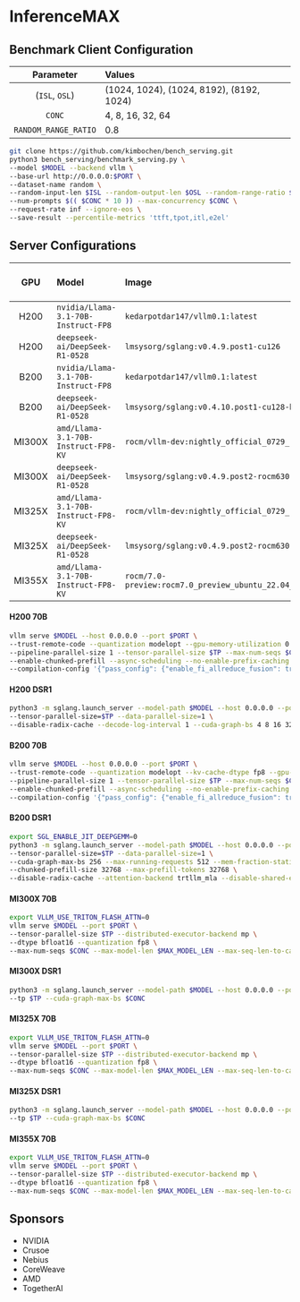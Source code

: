 # InferenceMAX


## Benchmark Client Configuration

| Parameter | Values |
| :-: | :- |
| (`ISL`, `OSL`) | (1024, 1024), (1024, 8192), (8192, 1024) |
| `CONC` | 4, 8, 16, 32, 64 |
| `RANDOM_RANGE_RATIO` | 0.8 |

```bash
git clone https://github.com/kimbochen/bench_serving.git 
python3 bench_serving/benchmark_serving.py \
--model $MODEL --backend vllm \
--base-url http://0.0.0.0:$PORT \
--dataset-name random \
--random-input-len $ISL --random-output-len $OSL --random-range-ratio $RANDOM_RANGE_RATIO \
--num-prompts $(( $CONC * 10 )) --max-concurrency $CONC \
--request-rate inf --ignore-eos \
--save-result --percentile-metrics 'ttft,tpot,itl,e2el'
```


## Server Configurations

| GPU | Model | Image | Server Launch Command |
| :-: | :- | :- | :-: |
| H200 | `nvidia/Llama-3.1-70B-Instruct-FP8` | `kedarpotdar147/vllm0.1:latest` | [Link](#h200-70b) |
| H200 | `deepseek-ai/DeepSeek-R1-0528` | `lmsysorg/sglang:v0.4.9.post1-cu126` | [Link](#h200-dsr1) |
| B200 | `nvidia/Llama-3.1-70B-Instruct-FP8` | `kedarpotdar147/vllm0.1:latest` | [Link](#b200-70b) |
| B200 | `deepseek-ai/DeepSeek-R1-0528` | `lmsysorg/sglang:v0.4.10.post1-cu128-b200` | [Link](#b200-dsr1) |
| MI300X | `amd/Llama-3.1-70B-Instruct-FP8-KV` | `rocm/vllm-dev:nightly_official_0729_rc1_20250718` | [Link](#mi300x-70b) |
| MI300X | `deepseek-ai/DeepSeek-R1-0528` | `lmsysorg/sglang:v0.4.9.post2-rocm630-mi30x` | [Link](#mi300x-dsr1) |
| MI325X | `amd/Llama-3.1-70B-Instruct-FP8-KV` | `rocm/vllm-dev:nightly_official_0729_rc1_20250718` | [Link](#mi325x-70b) |
| MI325X | `deepseek-ai/DeepSeek-R1-0528` | `lmsysorg/sglang:v0.4.9.post2-rocm630-mi30x` | [Link](#mi325x-dsr1) |
| MI355X | `amd/Llama-3.1-70B-Instruct-FP8-KV` | `rocm/7.0-preview:rocm7.0_preview_ubuntu_22.04_vllm_0.9.1_mi35x_alpha` | [Link](#mi355x-70b) |


#### H200 70B

```bash
vllm serve $MODEL --host 0.0.0.0 --port $PORT \
--trust-remote-code --quantization modelopt --gpu-memory-utilization 0.9 \
--pipeline-parallel-size 1 --tensor-parallel-size $TP --max-num-seqs $CONC --max-num-batched-tokens 8192 --max-model-len $MAX_MODEL_LEN \
--enable-chunked-prefill --async-scheduling --no-enable-prefix-caching \
--compilation-config '{"pass_config": {"enable_fi_allreduce_fusion": true}, "custom_ops": ["+rms_norm"], "level": 3}'
```

#### H200 DSR1

```bash
python3 -m sglang.launch_server --model-path $MODEL --host 0.0.0.0 --port $PORT --trust-remote-code \
--tensor-parallel-size=$TP --data-parallel-size=1 \
--disable-radix-cache --decode-log-interval 1 --cuda-graph-bs 4 8 16 32 64 128 256 --cuda-graph-max-bs 256 --max-running-requests 512
```

#### B200 70B

```bash
vllm serve $MODEL --host 0.0.0.0 --port $PORT \
--trust-remote-code --quantization modelopt --kv-cache-dtype fp8 --gpu-memory-utilization 0.9 \
--pipeline-parallel-size 1 --tensor-parallel-size $TP --max-num-seqs $CONC --max-num-batched-tokens 8192 --max-model-len $MAX_MODEL_LEN \
--enable-chunked-prefill --async-scheduling --no-enable-prefix-caching \
--compilation-config '{"pass_config": {"enable_fi_allreduce_fusion": true}, "custom_ops": ["+rms_norm"], "level": 3}'
```

#### B200 DSR1

```bash
export SGL_ENABLE_JIT_DEEPGEMM=0
python3 -m sglang.launch_server --model-path $MODEL --host 0.0.0.0 --port $PORT --trust-remote-code \
--tensor-parallel-size=$TP --data-parallel-size=1 \
--cuda-graph-max-bs 256 --max-running-requests 512 --mem-fraction-static 0.89 \
--chunked-prefill-size 32768 --max-prefill-tokens 32768 \
--disable-radix-cache --attention-backend trtllm_mla --disable-shared-experts-fusion --enable-flashinfer-trtllm-moe
```

#### MI300X 70B

```bash
export VLLM_USE_TRITON_FLASH_ATTN=0
vllm serve $MODEL --port $PORT \
--tensor-parallel-size $TP --distributed-executor-backend mp \
--dtype bfloat16 --quantization fp8 \
--max-num-seqs $CONC --max-model-len $MAX_MODEL_LEN --max-seq-len-to-capture $MAX_MODEL_LEN
```

#### MI300X DSR1

```bash
python3 -m sglang.launch_server --model-path $MODEL --host 0.0.0.0 --port $PORT --trust-remote-code \
--tp $TP --cuda-graph-max-bs $CONC
```

#### MI325X 70B

```bash
export VLLM_USE_TRITON_FLASH_ATTN=0
vllm serve $MODEL --port $PORT \
--tensor-parallel-size $TP --distributed-executor-backend mp \
--dtype bfloat16 --quantization fp8 \
--max-num-seqs $CONC --max-model-len $MAX_MODEL_LEN --max-seq-len-to-capture $MAX_MODEL_LEN
```

#### MI325X DSR1

```bash
python3 -m sglang.launch_server --model-path $MODEL --host 0.0.0.0 --port $PORT --trust-remote-code \
--tp $TP --cuda-graph-max-bs $CONC
```

#### MI355X 70B

```bash
export VLLM_USE_TRITON_FLASH_ATTN=0
vllm serve $MODEL --port $PORT \
--tensor-parallel-size $TP --distributed-executor-backend mp \
--dtype bfloat16 --quantization fp8 \
--max-num-seqs $CONC --max-model-len $MAX_MODEL_LEN --max-seq-len-to-capture $MAX_MODEL_LEN
```

## Sponsors

- NVIDIA
- Crusoe
- Nebius
- CoreWeave
- AMD
- TogetherAI
